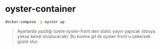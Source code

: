 # oyster-container

```sh
docker-compose -p oyster up
```
>Ayarlarda yazdığı üzere oyster-front den static yayın yapıcak (dosya yoksa kendi oluşturacak). 
>Bu kısıma git ile oyster-front u çekersek güzel olur.
